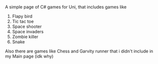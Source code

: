 A simple page of C# games for Uni, that includes games like 
1) Flapy bird
2) Tic tac toe
3) Space shooter
4) Space invaders
5) Zombie killer
6) Snake

Also there are games like Chess and Garvity runner that i didn't include in my Main page (idk why)
